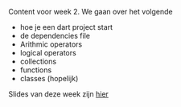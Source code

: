 
Content voor week 2.
We gaan over het volgende
- hoe je een dart project start
- de dependencies file
- Arithmic operators
- logical operators
- collections
- functions
- classes (hopelijk)

Slides van deze week zijn [hier](./week2_slideshow.pptx)